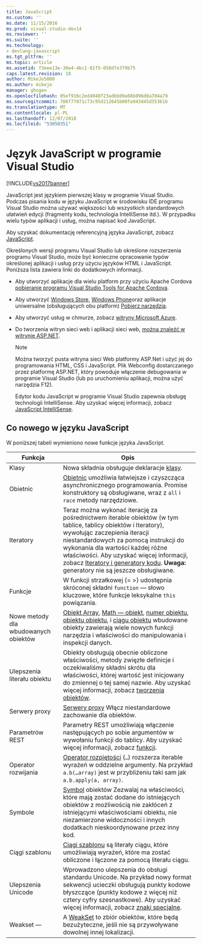 ```yaml
---
title: JavaScript
ms.custom: ''
ms.date: 11/15/2016
ms.prod: visual-studio-dev14
ms.reviewer: ''
ms.suite: ''
ms.technology:
- devlang-javascript
ms.tgt_pltfrm: ''
ms.topic: article
ms.assetid: f3eee13e-30e4-4bc1-81f5-058d7e379b75
caps.latest.revision: 18
author: MikeJo5000
ms.author: mikejo
manager: ghogen
ms.openlocfilehash: 05ef916c2ed4948f23adbb09a68b096d0a704a79
ms.sourcegitcommit: 708f77071c73c95d212645b00fa943d45d35361b
ms.translationtype: MT
ms.contentlocale: pl-PL
ms.lasthandoff: 12/07/2018
ms.locfileid: "53050351"
---
```

# <a name="javascript-in-visual-studio"></a>Język JavaScript w programie Visual Studio
[!INCLUDE[vs2017banner](../includes/vs2017banner.md)]

JavaScript jest językiem pierwszej klasy w programie Visual Studio. Podczas pisania kodu w języku JavaScript w środowisku IDE programu Visual Studio można używać większości lub wszystkich standardowych ułatwień edycji (fragmenty kodu, technologia IntelliSense itd.). W przypadku wielu typów aplikacji i usług, można napisać kod JavaScript.

 Aby uzyskać dokumentację referencyjną języka JavaScript, zobacz [JavaScript](http://msdn.microsoft.com/library/d1et7k7c\(v=vs.94\).aspx).

 Określonych wersji programu Visual Studio lub określone rozszerzenia programu Visual Studio, może być konieczne opracowanie typów określonej aplikacji i usług przy użyciu języków HTML i JavaScript. Poniższa lista zawiera linki do dodatkowych informacji.

- Aby utworzyć aplikacje dla wielu platform przy użyciu Apache Cordova [pobieranie programu Visual Studio Tools for Apache Cordova](http://go.microsoft.com/fwlink/p/?LinkId=397606).

- Aby utworzyć [Windows Store](http://dev.windows.com/develop), [Windows Phone](http://dev.windows.com/develop)oraz aplikacje uniwersalne (obsługujących obu platform) [Pobierz narzędzia](http://dev.windows.com/en-us/develop/downloads).

- Aby utworzyć usług w chmurze, zobacz [witryny Microsoft Azure](http://azure.microsoft.com/documentation/).

- Do tworzenia witryn sieci web i aplikacji sieci web, [można znaleźć w witrynie ASP.NET](http://www.asp.net/get-started/websites).

  > [!NOTE]
  >  Można tworzyć pusta witryna sieci Web platformy ASP.Net i użyć jej do programowania HTML, CSS i JavaScript. Plik Webconfig dostarczanego przez platformę ASP.NET, który powoduje włączenie debugowania w programie Visual Studio (lub po uruchomieniu aplikacji, można użyć narzędzia F12).

  Edytor kodu JavaScript w programie Visual Studio zapewnia obsługę technologii IntelliSense. Aby uzyskać więcej informacji, zobacz [JavaScript IntelliSense](../ide/javascript-intellisense.md).

## <a name="whats-new-in-javascript"></a>Co nowego w języku JavaScript
 W poniższej tabeli wymieniono nowe funkcje języka JavaScript.

|Funkcja|Opis|
|-------------|-----------------|
|Klasy|Nowa składnia obsługuje deklaracje [klasy](~/E:/Repos/visualstudio-docs-pr/scripting-docs/javascript/reference/class-statement-javascript.md).|
|Obietnic|[Obietnic](~/E:/Repos/visualstudio-docs-pr/scripting-docs/javascript/reference/promise-object-javascript.md) umożliwia łatwiejsze i czyszcząca asynchronicznego programowania. Promise konstruktory są obsługiwane, wraz z `all` i `race` metody narzędziowe.|
|Iteratory|Teraz można wykonać iterację za pośrednictwem iterable obiektów (w tym tablice, tablicy obiektów i Iteratory), wywołując zaczepienia iteracji niestandardowych za pomocą instrukcji do wykonania dla wartości każdej różne właściwości. Aby uzyskać więcej informacji, zobacz [Iteratory i generatory kodu](~/E:/Repos/visualstudio-docs-pr/scripting-docs/javascript/advanced/iterators-and-generators-javascript.md). **Uwaga:** generatory nie są jeszcze obsługiwane.|
|Funkcje|W funkcji strzałkowej (= >) udostępnia skróconej składni `function` — słowo kluczowe, które funkcje leksykalne `this` powiązania.|
|Nowe metody dla wbudowanych obiektów|[Obiekt Array](~/E:/Repos/visualstudio-docs-pr/scripting-docs/javascript/reference/array-object-javascript.md), [Math — obiekt](~/E:/Repos/visualstudio-docs-pr/scripting-docs/javascript/reference/math-object-javascript.md), [numer obiektu](~/E:/Repos/visualstudio-docs-pr/scripting-docs/javascript/reference/number-object-javascript.md), [obiektu obiektu](~/E:/Repos/visualstudio-docs-pr/scripting-docs/javascript/reference/object-object-javascript.md), i [ciągu obiektu](~/E:/Repos/visualstudio-docs-pr/scripting-docs/javascript/reference/string-object-javascript.md) wbudowane obiekty zawierają wiele nowych funkcji narzędzia i właściwości do manipulowania i inspekcji danych.|
|Ulepszenia literału obiektu|Obiekty obsługują obecnie obliczone właściwości, metody zwięzłe definicje i oczekiwaliśmy składni skrótu dla właściwości, której wartość jest inicjowany do zmiennej o tej samej nazwie. Aby uzyskać więcej informacji, zobacz [tworzenia obiektów](~/E:/Repos/visualstudio-docs-pr/scripting-docs/javascript/creating-objects-javascript.md).|
|Serwery proxy|[Serwery proxy](~/E:/Repos/visualstudio-docs-pr/scripting-docs/javascript/reference/proxy-object-javascript.md) Włącz niestandardowe zachowanie dla obiektów.|
|Parametrów REST|Parametry REST umożliwiają włączenie następujących po sobie argumentów w wywołaniu funkcji do tablicy. Aby uzyskać więcej informacji, zobacz [funkcji](~/E:/Repos/visualstudio-docs-pr/scripting-docs/javascript/functions-javascript.md).|
|Operator rozwijania|[Operator rozpiętości](~/E:/Repos/visualstudio-docs-pr/scripting-docs/javascript/reference/spread-operator-decrement-dot-dot-dot-javascript.md) (`…`) rozszerza iterable wyrażeń w oddzielne argumenty. Na przykład `a.b(…array)` jest w przybliżeniu taki sam jak `a.b.apply(a, array)`.|
|Symbole|[Symbol](~/E:/Repos/visualstudio-docs-pr/scripting-docs/javascript/reference/symbol-object-javascript.md) obiektów Zezwalaj na właściwości, które mają zostać dodane do istniejących obiektów z możliwością nie zakłóceń z istniejącymi właściwościami obiektu, nie niezamierzone widoczności i innych dodatkach nieskoordynowane przez inny kod.|
|Ciągi szablonu|[Ciągi szablonu](~/E:/Repos/visualstudio-docs-pr/scripting-docs/javascript/advanced/template-strings-javascript.md) są literały ciągu, które umożliwiają wyrażeń, które ma zostać obliczone i łączone za pomocą literału ciągu.|
|Ulepszenia Unicode|Wprowadzono ulepszenia do obsługi standardu Unicode. Na przykład nowy format sekwencji ucieczki obsługują punkty kodowe błyszczące (punkty kodowe z więcej niż cztery cyfry szesnastkowe). Aby uzyskać więcej informacji, zobacz [znaki specjalne](~/E:/Repos/visualstudio-docs-pr/scripting-docs/javascript/advanced/special-characters-javascript.md).|
|Weakset —|A [WeakSet](~/E:/Repos/visualstudio-docs-pr/scripting-docs/javascript/reference/weakset-object-javascript.md) to zbiór obiektów, które będą bezużyteczne, jeśli nie są przywoływane dowolnej innej lokalizacji.|
